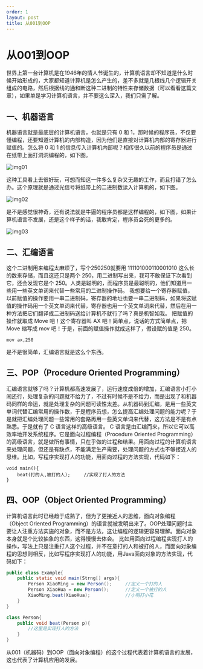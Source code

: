 ```yaml
---
order: 1
layout: post
title: 从001到OOP
---
```

# 从001到OOP

世界上第一台计算机是在1946年的情人节诞生的，计算机语言却不知道是什么时候开始形成的，大家都知道计算机是怎么产生的，差不多就是几根线几个逻辑开关组成的电路，然后根据线的通和断这种二进制的特性来存储数据（可以看看这篇文章），如果单是学习计算机语言，并不要这么深入，我们只需了解。

## 一、机器语言

机器语言就是最底层的计算机语言，也就是只有 0 和 1，那时候的程序员，不仅要懂编程，还要知道计算机的内部构造，因为他们是直接对计算机内部的寄存器进行赋值的。怎么将 0 和 1 的信息传入计算机内部呢？相传很久以前的程序员是通过在纸带上面打洞洞编程的，如下图。

![img01](0003.jpg)

这种工具看上去很好玩，可想而知这一件多么复杂又无趣的工作，而且打错了怎么办。这个原理就是通过光信号将纸带上的二进制数读入计算机的，如下图。

![img02](0002.jpg)

是不是感觉很神奇，还有说法就是牛逼的程序员都是这样编程的，如下图，如果计算机语言不发展，还是这个样子的话，我敢肯定，程序员会死的更多的。

![img03](0001.jpg)

## 二、汇编语言

这个二进制用来编程太麻烦了，写个250250就要用 111101000110001010 这么长的数来存储，而且这还只是两个 250，用二进制写出来，我可不敢保证下次看到它，还会发现它是个 250。人类是聪明的，而程序员是最聪明的，他们知道用一些用一些英文单词来代替一些常用的二进制操作码。
我想要给一个寄存器赋值，以前赋值的操作要用一串二进制码，寄存器的地址也要一串二进制码，如果将这赋值的操作码用一个英文单词来代替，寄存器也用一个英文单词来代替，然后在用一种方法把它们翻译成二进制码送给计算机不就行了吗？真是机智如我。
把赋值的操作就取成 Move 吧！这个寄存器叫 AX 吧！简单点，说话的方式简单点，把Move 缩写成 mov 吧！于是，前面的赋值操作就成这样了，假设赋的值是 250。

```
mov ax,250
```

是不是很简单，汇编语言就是这么个东西。

## 三、POP（Procedure Oriented Programming）

汇编语言就够了吗？计算机都高速发展了，运行速度成倍的增加，汇编语言小打小闹还行，处理复杂的问题就不给力了，不过有时候不是不给力，而是出现了和机器码同样的命运，就是处理复杂的问题可读性太差。从机器码到汇编，是用一些英文单词代替汇编常用的操作数，于是程序员想，怎么提高汇编处理问题的能力呢？于是就把汇编处理问题一些常用的套路再用一些英文单词来代替，这方法是不是有点熟悉。于是就有了 C 语言这样的高级语言。
C 语言是由汇编而来，所以它可以高效率地开发系统程序。它是面向过程编程（Procedure Oriented Programming）的高级语言，就是做所有事情，只在乎做的过程和结果。用面向过程的计算机语言来处理问题，但还是有缺点，不能满足生产需要，处理问题的方式也不够接近人的思维。比如，写程序实现打人的功能，用面向过程的方法实现，代码如下：

```
void main(){
    beat(打的人,被打的人);		//实现了打人的方法
}
```

## 四、OOP（Object Oriented Programming）

计算机语言此时已经趋于成熟了，但为了更接近人的思维，面向对象编程（Object Oriented Programming）的语言就被发明出来了。OOP处理问题时主要让人注重方法实施的对象，而不是方法，这让编程的逻辑更容易理解。面向对象本身就是个比较抽象的东西，这得慢慢去体会。
比如用面向过程编程实现打人的操作，写法上只是注重打人这个过程，并不在意打的人和被打的人，而面向对象编程的思想则相反，比如写程序实现打人的功能，用Java面向对象的方法实现，代码如下：

```java
public class Example{
    public static void main(Strng[] args){
        Person XiaoMing = new Person();		//定义一个打的人
        Person XiaoHua = new Person();		//定义一个被打的人
		XiaoMing.beat(XiaoHua);				//小明打小花
	}
}

class Person{
	public void beat(Person p){
		//这里是实现打人的方法
	}
}
```

从001（机器码）到OOP（面向对象编程）的这个过程代表着计算机语言的发展，这也代表了计算机应用的发展。